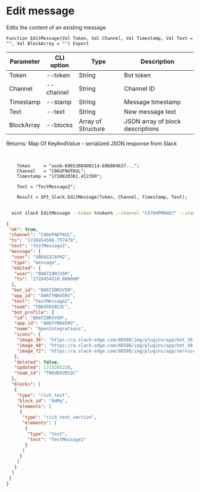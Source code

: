 ﻿---
sidebar_position: 3
---

# Edit message
 Edits the content of an existing message



`Function EditMessage(Val Token, Val Channel, Val Timestamp, Val Text = "", Val BlockArray = "") Export`

  | Parameter | CLI option | Type | Description |
  |-|-|-|-|
  | Token | --token | String | Bot token |
  | Channel | --channel | String | Channel ID |
  | Timestamp | --stamp | String | Message timestamp |
  | Text | --text | String | New message text |
  | BlockArray | --blocks | Array of Structure | JSON array of block descriptions |

  
  Returns:  Map Of KeyAndValue - serialized JSON response from Slack

<br/>




```bsl title="Code example"
    Token     = "xoxb-6965308400114-696804637...";
    Channel   = "C06UFNUTKUL";
    Timestamp = "1728820381.412399";

    Text = "TestMessage2";

    Result = OPI_Slack.EditMessage(Token, Channel, Timestamp, Text);
```



```sh title="CLI command example"
    
  oint slack EditMessage --token %token% --channel "C070VPMKN8J" --stamp "1714146538.221929" --text "TestMessage2" --blocks %blocks%

```

```json title="Result"
{
 "ok": true,
 "channel": "C06UFNUTKUL",
 "ts": "1728454508.757479",
 "text": "TestMessage2",
 "message": {
  "user": "U06UG1CAYH2",
  "type": "message",
  "edited": {
   "user": "B06TZ0MJV5M",
   "ts": "1728454510.000000"
  },
  "bot_id": "B06TZ0MJV5M",
  "app_id": "A06TYNH45RV",
  "text": "TestMessage2",
  "team": "T06UD92BS3C",
  "bot_profile": {
   "id": "B06TZ0MJV5M",
   "app_id": "A06TYNH45RV",
   "name": "OpenIntegrations",
   "icons": {
    "image_36": "https://a.slack-edge.com/80588/img/plugins/app/bot_36.png",
    "image_48": "https://a.slack-edge.com/80588/img/plugins/app/bot_48.png",
    "image_72": "https://a.slack-edge.com/80588/img/plugins/app/service_72.png"
   },
   "deleted": false,
   "updated": 1713205238,
   "team_id": "T06UD92BS3C"
  },
  "blocks": [
   {
    "type": "rich_text",
    "block_id": "0dMq",
    "elements": [
     {
      "type": "rich_text_section",
      "elements": [
       {
        "type": "text",
        "text": "TestMessage2"
       }
      ]
     }
    ]
   }
  ]
 }
}
```
